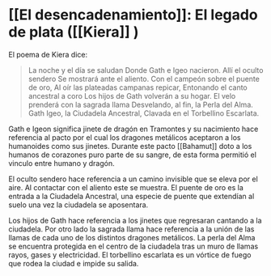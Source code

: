 # [[El desencadenamiento]]: El  legado de plata ([[Kiera]] )

El poema de Kiera dice:

>La noche y el día se saludan
>Donde Gath e Igeo nacieron.
Allí el oculto sendero
Se mostrará ante el aliento.
Con el campeón sobre el puente de oro,
Al oír las plateadas campanas repicar,
Entonando el canto ancestral a coro
Los hijos de Gath volverán a su hogar.
El velo prenderá con la sagrada llama
Desvelando, al fin, la Perla del Alma.
Gath Igeo, la Ciudadela Ancestral,
Clavada en el Torbellino Escarlata.

Gath e Igeon significa jinete de dragón en Tramontes y su nacimiento hace referencia al pacto por el cual los dragones metálicos aceptaron a los humanoides como sus jinetes. Durante este pacto [[Bahamut]] doto a los humanos de corazones puro parte de su sangre, de esta forma permitió el vinculo entre humano y dragón. 

El oculto sendero hace referencia a un camino invisible que se eleva por el aire. Al contactar con el aliento este se muestra.
El puente de oro es la entrada a la Ciudadela Ancestral, una especie de puente que extendían al suelo una vez la ciudadela se aposentara.

Los hijos de Gath hace referencia a los jinetes que regresaran cantando a la ciudadela. Por otro lado la sagrada llama hace referencia a la unión de las llamas de cada uno de los distintos dragones metálicos. La perla del Alma se encuentra protegida en el centro de la ciudadela tras un muro de llamas rayos, gases y electricidad. 
El torbellino escarlata es un vórtice de fuego que rodea la ciudad e impide su salida.